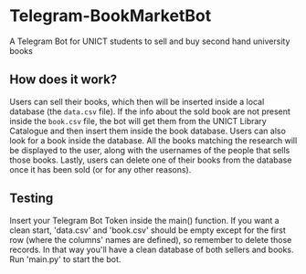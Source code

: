 # Telegram-BookMarketBot
A Telegram Bot for UNICT students to sell and buy second hand university books

## How does it work?
Users can sell their books, which then will be inserted inside a local database (the `data.csv` file). If the info about the sold book are not present inside the `book.csv` file, the bot will get them from the UNICT Library Catalogue and then insert them inside the book database. 
Users can also look for a book inside the database. All the books matching the research will be displayed to the user, along with the usernames of the people that sells those books.
Lastly, users can delete one of their books from the database once it has been sold (or for any other reasons).

## Testing
Insert your Telegram Bot Token inside the main() function. If you want a clean start, 'data.csv' and 'book.csv' should be empty except for the first row (where the columns' names are defined), so remember to delete those records. In that way you'll have a clean database of both sellers and books. Run 'main.py' to start the bot.
